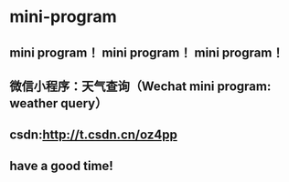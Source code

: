 # mini-program
## mini program！  mini program！  mini program！
## 微信小程序：天气查询（Wechat mini program: weather query）
## csdn:http://t.csdn.cn/oz4pp
## have a good time!
